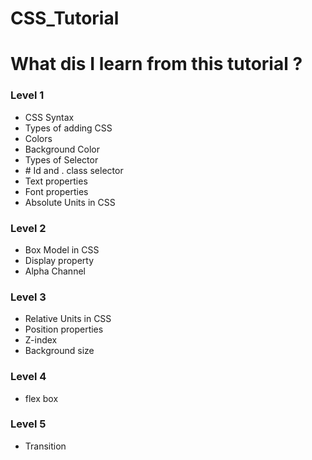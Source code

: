 # CSS_Tutorial
<h1>What dis I learn from this tutorial ?</h1>
<h3>Level 1</h3>
<ul>
  <li>CSS Syntax</li>
  <li>Types of adding CSS</li>
  <li>Colors</li>
  <li>Background Color</li>
  <li>Types of Selector</li>
  <li># Id and . class selector</li>
  <li>Text properties</li>
  <li>Font properties</li>
  <li>Absolute Units in CSS</li>
</ul>

<h3>Level 2</h3>
<ul>
  <li>Box Model in CSS</li>
  <li>Display property</li>
  <li>Alpha Channel</li>
</ul>

<h3>Level 3</h3>
<ul>
  <li>Relative Units in CSS</li>
  <li>Position properties</li>
  <li>Z-index</li>
  <li>Background size</li>
</ul>

<h3>Level 4</h3>
<ul>
    <li>flex box</li>
</ul>

<h3>Level 5</h3>
<ul>
    <li>Transition</li>
</ul>
